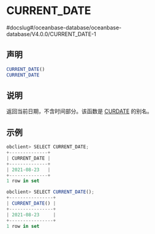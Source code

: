 CURRENT_DATE
=================================
#docslug#/oceanbase-database/oceanbase-database/V4.0.0/CURRENT_DATE-1


声明
-----------------------

```sql
CURRENT_DATE()
CURRENT_DATE
```



说明
-----------------------

返回当前日期，不含时间部分。该函数是 [CURDATE](../1.date-and-time-functions-1/3.CURDATE.md) 的别名。

示例
-----------------------

```javascript
obclient> SELECT CURRENT_DATE;
+--------------+
| CURRENT_DATE |
+--------------+
| 2021-08-23   |
+--------------+
1 row in set

obclient> SELECT CURRENT_DATE();
+----------------+
| CURRENT_DATE() |
+----------------+
| 2021-08-23     |
+----------------+
1 row in set
```
